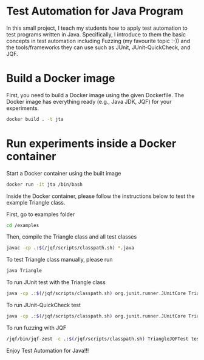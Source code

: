 # Test Automation for Java Program
In this small project, I teach my students how to apply test automation to test programs written in Java. Specifically, I introduce to them the basic concepts in test automation including Fuzzing (my favourite topic :-)) and the tools/frameworks they can use such as JUnit, JUnit-QuickCheck, and JQF.

# Build a Docker image
First, you need to build a Docker image using the given Dockerfile. The Docker image has everything ready (e.g., Java JDK, JQF) for your experiments.

```bash
docker build . -t jta
```

# Run experiments inside a Docker container
Start a Docker container using the built image
```bash
docker run -it jta /bin/bash
```

Inside the Docker container, please follow the instructions below to test the example Triangle class.

First, go to examples folder
```bash
cd /examples
```

Then, compile the Triangle class and all test classes
```bash
javac -cp .:$(/jqf/scripts/classpath.sh) *.java
```

To test Triangle class manually, please run
```bash
java Triangle
```

To run JUnit test with the Triangle class
```bash
java -cp .:$(/jqf/scripts/classpath.sh) org.junit.runner.JUnitCore TriangleJUnitTest
```

To run JUnit-QuickCheck test
```bash
java -cp .:$(/jqf/scripts/classpath.sh) org.junit.runner.JUnitCore TriangleQCheckTest
```

To run fuzzing with JQF
```bash
/jqf/bin/jqf-zest -c .:$(/jqf/scripts/classpath.sh) TriangleJQFTest testInvalidTriangle
```

Enjoy Test Automation for Java!!!
